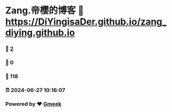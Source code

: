 # Zang.帝樱的博客 :link: https://DiYingisaDer.github.io/zang_diying.github.io 
### :page_facing_up: [2](https://DiYingisaDer.github.io/zang_diying.github.io/tag.html) 
### :speech_balloon: 0 
### :hibiscus: 118 
### :alarm_clock: 2024-06-27 10:16:07 
### Powered by :heart: [Gmeek](https://github.com/Meekdai/Gmeek)
